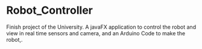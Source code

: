 # Robot_Controller
Finish project of the University. A javaFX application to control the robot and view in real time sensors and camera, and an Arduino Code to make the robot,. 

